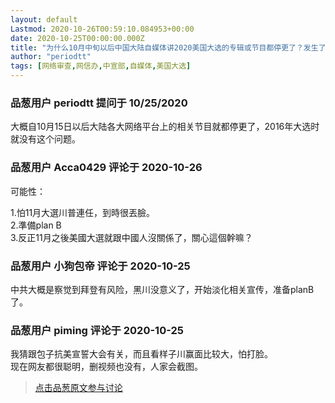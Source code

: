 ```yaml
---
layout: default
Lastmod: 2020-10-26T00:59:10.084953+00:00
date: 2020-10-25T00:00:00.000Z
title: "为什么10月中旬以后中国大陆自媒体讲2020美国大选的专辑或节目都停更了？发生了什么？"
author: "periodtt"
tags: [网络审查,网信办,中宣部,自媒体,美国大选]
---
```



### 品葱用户 **periodtt** 提问于 10/25/2020
    
大概自10月15日以后大陆各大网络平台上的相关节目就都停更了，2016年大选时就没有这个问题。
    
                

### 品葱用户 **Acca0429** 评论于 2020-10-26
        
可能性：  
  
1.怕11月大選川普連任，到時很丟臉。  
2.準備plan B  
3.反正11月之後美國大選就跟中國人沒關係了，關心這個幹嘛？
        
                

### 品葱用户 **小狗包帝** 评论于 2020-10-25
        
中共大概是察觉到拜登有风险，黑川没意义了，开始淡化相关宣传，准备planB了。
        
                

### 品葱用户 **piming** 评论于 2020-10-25
        
我猜跟包子抗美宣誓大会有关，而且看样子川赢面比较大，怕打脸。  
现在网友都很聪明，删视频也没有，人家会截图。
        
                





> [点击品葱原文参与讨论](https://pincong.rocks/question/32654)

